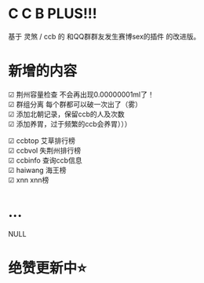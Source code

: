# C C B PLUS!!!

基于 灵煞 / ccb 的 和QQ群群友发生赛博sex的插件 的改进版。

# 新增的内容

☑ 荆州容量检查 不会再出现0.00000001ml了！<br>
☑ 群组分离 每个群都可以破一次出了（雾）<br>
☑ 添加北朝记录，保留ccb的人及次数 <br>
☑ 添加养胃，过于频繁的ccb会养胃）））<br>

☑ ccbtop 艾草排行榜<br>
☑ ccbvol 失荆州排行榜<br>
☑ ccbinfo 查询ccb信息<br>
☑ haiwang 海王榜<br>
☑ xnn xnn榜<br>

# ...<br>
NULL

# 绝赞更新中⭐